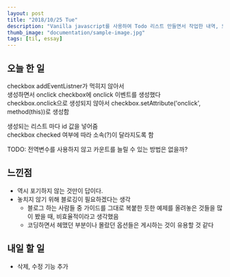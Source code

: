 ```yaml
---
layout: post
title: "2018/10/25 Tue"
description: "Vanilla javascript를 사용하여 Todo 리스트 만들면서 작업한 내역, 느낀점"
thumb_image: "documentation/sample-image.jpg"
tags: [til, essay]
---
```


## 오늘 한 일

checkbox addEventListner가 먹히지 않아서  
생성하면서 onclick checkbox에 onclick 이벤트를 생성했다  
checkbox.onclick으로 생성되지 않아서 checkbox.setAttribute('onclick', method(this))로 생성함

생성되는 리스트 마다 id 값을 넣어줌  
checkbox checked 여부에 따라 소속(?)이 달라지도록 함  

TODO: 전역변수를 사용하지 않고 카운트를 늘릴 수 있는 방법은 없을까?  

## 느낀점
- 역시 포기하지 않는 것만이 답이다.
- 놓치지 않기 위해 블로깅이 필요하겠다는 생각
    - 블로그 하는 사람들 중 가이드를 그대로 복붙한 듯한 예제를 올려놓은 것들을 많이 봤을 때, 비효율적이라고 생각했음
    - 코딩하면서 헤맸던 부분이나 몰랐던 옵션들은 게시하는 것이 유용할 것 같다

## 내일 할 일
- 삭제, 수정 기능 추가




